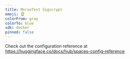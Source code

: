 ```yaml
---
title: MorseTest Signcrypt
emoji: 🏆
colorFrom: gray
colorTo: blue
sdk: docker
pinned: false
---
```


Check out the configuration reference at https://huggingface.co/docs/hub/spaces-config-reference

